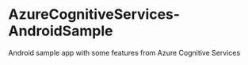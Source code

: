 # AzureCognitiveServices-AndroidSample
Android sample app with some features from Azure Cognitive Services
